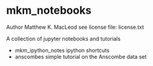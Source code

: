 # mkm_notebooks

Author Matthew K. MacLeod
see license file: license.txt


A collection of jupyter notebooks and tutorials

* mkm_ipython_notes ipython shortcuts
* anscombes         simple tutorial on the Anscombe data set


